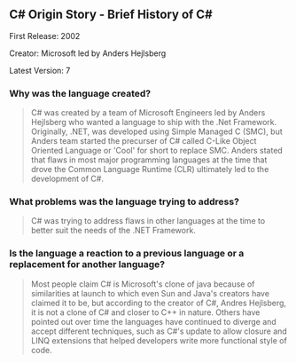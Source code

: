 ## C# Origin Story - Brief History of C#
First Release: 2002

Creator: Microsoft led by Anders Hejlsberg

Latest Version: 7

### Why was the language created?

> C# was created by a team of Microsoft Engineers led by Anders Hejlsberg who wanted a language to ship with the .Net Framework. Originally, .NET, was developed using Simple Managed C (SMC), but Anders team started the precurser of C# called C-Like Object Oriented Language or 'Cool' for short to replace SMC. Anders stated that flaws in most major programming languages at the time that drove the Common Language Runtime (CLR) ultimately led to the development of C#.

### What problems was the language trying to address?
    
> C# was trying to address flaws in other languages at the time to better suit the needs of the .NET Framework.  
    
### Is the language a reaction to a previous language or a replacement for another language?
    
> Most people claim C# is Microsoft's clone of java because of similarities at launch to which even Sun and Java's creators have claimed it to be, but according to the creator of C#, Andres Hejlsberg, it is not a clone of C# and closer to C++ in nature. Others have pointed out over time the languages have continued to diverge and accept different techniques, such as C#'s update to allow closure and LINQ extensions that helped developers write more functional style of code.

